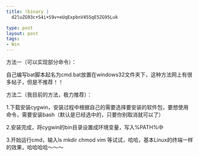 ```yaml
--- 
title: !binary |
  d2luZG93c+S4i+S9v+eUqExpbnV455qE5ZG95Luk

type: post
layout: post
tags: 
- Win
---
```

<p>方法一（可以实现部分命令）：</p>  <p>自己编写bat脚本起名为cmd.bat放置在windows32文件夹下，这种方法网上有很多帖子，但是不推荐！！</p>  <p>方法二（我目前的方法，极力推荐）：</p>  <p>1.下载安装cygwin，安装过程中根据自己的需要选择要安装的软件包，要想使用命令，需要安装bash（默认是已经选中的，只要你别取消就可以了）</p>  <p>2.安装完成，将cygwin的bin目录设置成环境变量，写入%PATH%中</p>  <p>3.开始运行cmd，输入ls mkdir chmod vim 等试试，哈哈，基本Linux的终端一样的效果，哈哈哈哈～～～</p>

